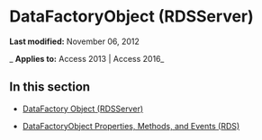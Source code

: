 
# DataFactoryObject (RDSServer)

 **Last modified:** November 06, 2012

 _ **Applies to:** Access 2013 | Access 2016_

## In this section


- [DataFactory Object (RDSServer)](1de76cdd-34dc-8547-29aa-48ad6067bdea.md)
    
- [DataFactoryObject Properties, Methods, and Events (RDS)](d5df9160-2931-7773-f75a-8065881d9487.md)
    
